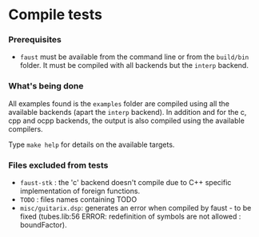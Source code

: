 
# Compile tests

### Prerequisites
- `faust` must be available from the command line or from the `build/bin` folder. It must be compiled with all backends but the `interp` backend.

### What's being done
All examples found is the `examples` folder are compiled using all the available backends (apart the `interp` backend). In addition and for the c, cpp and ocpp backends, the output is also compiled using the available compilers.


Type `make help` for details on the available targets.


### Files excluded from tests

- `faust-stk` : the 'c' backend doesn't compile due to C++ specific implementation of foreign functions.
- `TODO` : files names containing TODO
- `misc/guitarix.dsp`: generates an error when compiled by faust - to be fixed
(tubes.lib:56 ERROR: redefinition of symbols are not allowed : boundFactor).
